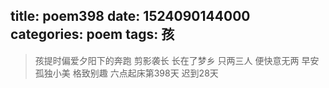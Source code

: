 title: poem398
date: 1524090144000
categories: poem
tags: 孩
---
> 孩提时偏爱夕阳下的奔跑
剪影袭长
长在了梦乡
只两三人
便快意无两
早安
孤独小美
格致别趣
六点起床第398天 迟到28天